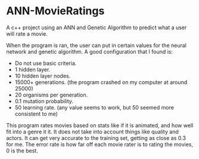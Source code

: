 # ANN-MovieRatings
A c++ project using an ANN and Genetic Algorithm to predict what a user will rate a movie.

When the program is ran, the user can put in certain values for the neural network and genetic algorithm. A good configuration that I found is:
- Do not use basic criteria.
- 1 hidden layer.
- 10 hidden layer nodes.
- 15000+ generations. (the program crashed on my computer at around 25000)
- 20 organisms per generation.
- 0.1 mutation probability.
- 50 learning rate. (any value seems to work, but 50 seemed more consistent to me)

This program rates movies based on stats like if it is animated, and how well fit into a genre it it. It does not take into account things like quality and actors. It can get very accurate to the training set, getting as close as 0.3 for me. The error rate is how far off each movie rater is to rating the movies, 0 is the best.

